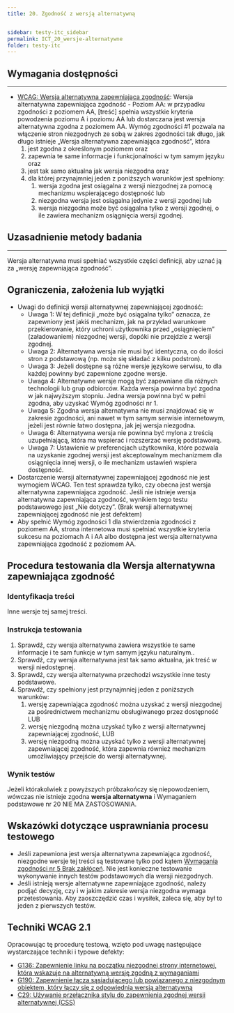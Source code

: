 ```yaml
---
title: 20. Zgodność z wersją alternatywną


sidebar: testy-itc_sidebar
permalink: ICT_20_wersje-alternatywne
folder: testy-itc
---
```




## Wymagania dostępności
---------------------
-   [WCAG: Wersja alternatywna zapewniająca zgodność](https://www.w3.org/TR/UNDERSTANDING-WCAG20/conformance.html#uc-conforming-alt-versions-head): Wersja alternatywna zapewniająca zgodność - Poziom AA: w przypadku zgodności z poziomem AA, \[treść\] spełnia wszystkie kryteria powodzenia poziomu A i poziomu AA lub dostarczana jest wersja alternatywna zgodna z poziomem AA. Wymóg zgodności \#1 pozwala na włączenie stron niezgodnych ze sobą w zakres zgodności tak długo, jak długo istnieje „Wersja alternatywna zapewniająca zgodność”, która
    1.  jest zgodna z określonym poziomem oraz
    2.  zapewnia te same informacje i funkcjonalności w tym samym języku oraz
    3.  jest tak samo aktualna jak wersja niezgodna oraz
    4.  dla której przynajmniej jeden z poniższych warunków jest spełniony:
        1.  wersja zgodna jest osiągalna z wersji niezgodnej za pomocą mechanizmu wspierającego dostępność lub
        2.  niezgodna wersja jest osiągalna jedynie z wersji zgodnej lub
        3.  wersja niezgodna może być osiągalna tylko z wersji zgodnej, o ile zawiera mechanizm osiągnięcia wersji zgodnej.

## Uzasadnienie metody badania
------------------------------
Wersja alternatywna musi spełniać wszystkie części definicji, aby uznać ją za „wersję zapewniająca zgodność”.


## Ograniczenia, założenia lub wyjątki

-  Uwagi do definicji wersji alternatywnej zapewniającej zgodność:
    -   Uwaga 1: W tej definicji „może być osiągalna tylko” oznacza, że zapewniony jest jakiś mechanizm, jak na przykład warunkowe przekierowanie, który uchroni użytkownika przed „osiągnięciem” (załadowaniem) niezgodnej wersji, dopóki nie przejdzie z wersji zgodnej.
    -   Uwaga 2: Alternatywna wersja nie musi być identyczna, co do ilości stron z podstawową (np. może się składać z kilku podstron).
    -   Uwaga 3: Jeżeli dostępne są różne wersje językowe serwisu, to dla każdej powinny być zapewnione zgodne wersje.
    -   Uwaga 4: Alternatywne wersje mogą być zapewniane dla różnych technologii lub grup odbiorców. Każda wersja powinna być zgodna w jak najwyższym stopniu. Jedna wersja powinna być w pełni zgodna, aby uzyskać Wymóg zgodności nr 1.
    -   Uwaga 5: Zgodna wersja alternatywna nie musi znajdować się w zakresie zgodności, ani nawet w tym samym serwisie internetowym, jeżeli jest równie łatwo dostępna, jak jej wersja niezgodna.
    -   Uwaga 6: Alternatywna wersja nie powinna być mylona z treścią uzupełniającą, która ma wspierać i rozszerzać wersję podstawową.
    -   Uwaga 7: Ustawienie w preferencjach użytkownika, które pozwala na uzyskanie zgodnej wersji jest akceptowalnym mechanizmem dla osiągnięcia innej wersji, o ile mechanizm ustawień wspiera dostępność.
-   Dostarczenie wersji alternatywnej zapewniającej zgodność nie jest wymogiem WCAG. Ten test sprawdza tylko, czy obecna jest wersja alternatywna zapewniająca zgodność. Jeśli nie istnieje wersja alternatywna zapewniająca zgodność, wynikiem tego testu podstawowego jest „Nie dotyczy”. (Brak wersji alternatywnej zapewniającej zgodność nie jest defektem)
-   Aby spełnić Wymóg zgodności 1 dla stwierdzenia zgodności z poziomem AA, strona internetowa musi spełniać wszystkie kryteria sukcesu na poziomach A i  AA albo dostępna jest wersja alternatywna zapewniająca zgodność z poziomem AA.

## Procedura testowania dla Wersja alternatywna zapewniająca zgodność

### Identyfikacja treści
Inne wersje tej samej treści.

### Instrukcja testowania
1.  Sprawdź, czy wersja alternatywna zawiera wszystkie te same informacje i te sam funkcje w tym samym języku naturalnym..
2.  Sprawdź, czy wersja alternatywna jest tak samo aktualna, jak treść w wersji niedostępnej.
3.  Sprawdź, czy wersja alternatywna przechodzi wszystkie inne testy podstawowe.
4.  Sprawdź, czy spełniony jest przynajmniej jeden z poniższych warunków:
    1.  wersję zapewniająca zgodność można uzyskać z wersji niezgodnej za pośrednictwem mechanizmu obsługiwanego przez dostępność LUB
    2.  wersję niezgodną można uzyskać tylko z wersji alternatywnej zapewniającej zgodność, LUB
    3.  wersję niezgodną można uzyskać tylko z wersji alternatywnej zapewniającej zgodność, która zapewnia również mechanizm umożliwiający przejście do wersji alternatywnej.

### Wynik testów
Jeżeli którakolwiek z powyższych próbzakończy się niepowodzeniem, wówczas nie istnieje zgodna **wersja alternatywna**  i Wymaganiem podstawowe nr 20 NIE MA ZASTOSOWANIA.

##  Wskazówki dotyczące usprawniania procesu testowego

-   Jeśli zapewniona jest wersja alternatywna zapewniająca zgodność, niezgodne wersje tej treści są testowane tylko pod kątem [Wymagania zgodności nr 5 Brak zakłóceń](25_BrakZaklocen.md). Nie jest konieczne testowanie wykonywanie innych testów podstawowych dla wersji niezgodnych.
-   Jeśli istnieją wersje alternatywne zapewniające zgodność, należy podjąć decyzję, czy i w jakim zakresie wersja niezgodna wymaga przetestowania. Aby zaoszczędzić czas i wysiłek, zaleca się, aby był to jeden z pierwszych testów.

## Techniki WCAG 2.1
Opracowując tę procedurę testową, wzięto pod uwagę następujące wystarczające techniki i typowe defekty:
-   [G136: Zapewnienie linku na początku niezgodnej strony internetowej, która wskazuje na alternatywną wersję zgodną z wymaganiami](http://www.w3.org/TR/2016/NOTE-WCAG20-TECHS-20161007/G136)
-   [G190: Zapewnienie łącza sąsiadującego lub powiązanego z niezgodnym obiektem, który łączy się z odpowiednią wersją alternatywną](http://www.w3.org/TR/2016/NOTE-WCAG20-TECHS-20161007/G190)
-   [C29: Używanie przełącznika stylu do zapewnienia zgodnej wersji alternatywnej (CSS)](http://www.w3.org/TR/2016/NOTE-WCAG20-TECHS-20161007/C29)

